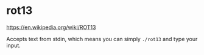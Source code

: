 # rot13

https://en.wikipedia.org/wiki/ROT13

Accepts text from stdin, which means you can simply `./rot13` and type your input.
